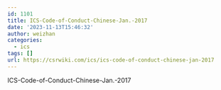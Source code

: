 ```yaml
---
id: 1101
title: ICS-Code-of-Conduct-Chinese-Jan.-2017
date: '2023-11-13T15:46:32'
author: weizhan
categories:
  - ics
tags: []
url: https://csrwiki.com/ics/ics-code-of-conduct-chinese-jan-2017
---
```


ICS-Code-of-Conduct-Chinese-Jan.-2017
